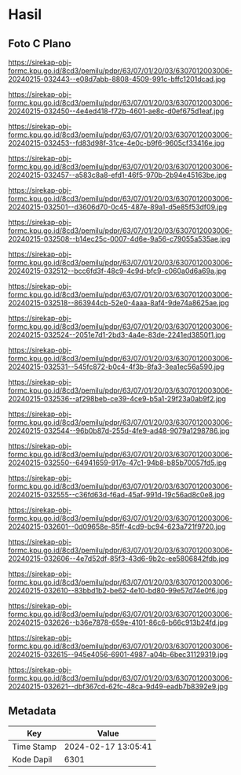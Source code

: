 # Hasil

## Foto C Plano

https://sirekap-obj-formc.kpu.go.id/8cd3/pemilu/pdpr/63/07/01/20/03/6307012003006-20240215-032443--e08d7abb-8808-4509-991c-bffc1201dcad.jpg

https://sirekap-obj-formc.kpu.go.id/8cd3/pemilu/pdpr/63/07/01/20/03/6307012003006-20240215-032450--4e4ed418-f72b-4601-ae8c-d0ef675d1eaf.jpg

https://sirekap-obj-formc.kpu.go.id/8cd3/pemilu/pdpr/63/07/01/20/03/6307012003006-20240215-032453--fd83d98f-31ce-4e0c-b9f6-9605cf33416e.jpg

https://sirekap-obj-formc.kpu.go.id/8cd3/pemilu/pdpr/63/07/01/20/03/6307012003006-20240215-032457--a583c8a8-efd1-46f5-970b-2b94e45163be.jpg

https://sirekap-obj-formc.kpu.go.id/8cd3/pemilu/pdpr/63/07/01/20/03/6307012003006-20240215-032501--d3606d70-0c45-487e-89a1-d5e85f53df09.jpg

https://sirekap-obj-formc.kpu.go.id/8cd3/pemilu/pdpr/63/07/01/20/03/6307012003006-20240215-032508--b14ec25c-0007-4d6e-9a56-c79055a535ae.jpg

https://sirekap-obj-formc.kpu.go.id/8cd3/pemilu/pdpr/63/07/01/20/03/6307012003006-20240215-032512--bcc6fd3f-48c9-4c9d-bfc9-c060a0d6a69a.jpg

https://sirekap-obj-formc.kpu.go.id/8cd3/pemilu/pdpr/63/07/01/20/03/6307012003006-20240215-032518--863944cb-52e0-4aaa-8af4-9de74a8625ae.jpg

https://sirekap-obj-formc.kpu.go.id/8cd3/pemilu/pdpr/63/07/01/20/03/6307012003006-20240215-032524--2051e7d1-2bd3-4a4e-83de-2241ed3850f1.jpg

https://sirekap-obj-formc.kpu.go.id/8cd3/pemilu/pdpr/63/07/01/20/03/6307012003006-20240215-032531--545fc872-b0c4-4f3b-8fa3-3ea1ec56a590.jpg

https://sirekap-obj-formc.kpu.go.id/8cd3/pemilu/pdpr/63/07/01/20/03/6307012003006-20240215-032536--af298beb-ce39-4ce9-b5a1-29f23a0ab9f2.jpg

https://sirekap-obj-formc.kpu.go.id/8cd3/pemilu/pdpr/63/07/01/20/03/6307012003006-20240215-032544--96b0b87d-255d-4fe9-ad48-9079a1298786.jpg

https://sirekap-obj-formc.kpu.go.id/8cd3/pemilu/pdpr/63/07/01/20/03/6307012003006-20240215-032550--64941659-917e-47c1-94b8-b85b70057fd5.jpg

https://sirekap-obj-formc.kpu.go.id/8cd3/pemilu/pdpr/63/07/01/20/03/6307012003006-20240215-032555--c36fd63d-f6ad-45af-991d-19c56ad8c0e8.jpg

https://sirekap-obj-formc.kpu.go.id/8cd3/pemilu/pdpr/63/07/01/20/03/6307012003006-20240215-032601--0d09658e-85ff-4cd9-bc94-623a721f9720.jpg

https://sirekap-obj-formc.kpu.go.id/8cd3/pemilu/pdpr/63/07/01/20/03/6307012003006-20240215-032606--4e7d52df-85f3-43d6-9b2c-ee5806842fdb.jpg

https://sirekap-obj-formc.kpu.go.id/8cd3/pemilu/pdpr/63/07/01/20/03/6307012003006-20240215-032610--83bbd1b2-be62-4e10-bd80-99e57d74e0f6.jpg

https://sirekap-obj-formc.kpu.go.id/8cd3/pemilu/pdpr/63/07/01/20/03/6307012003006-20240215-032626--b36e7878-659e-4101-86c6-b66c913b24fd.jpg

https://sirekap-obj-formc.kpu.go.id/8cd3/pemilu/pdpr/63/07/01/20/03/6307012003006-20240215-032615--945e4056-6901-4987-a04b-6bec31129319.jpg

https://sirekap-obj-formc.kpu.go.id/8cd3/pemilu/pdpr/63/07/01/20/03/6307012003006-20240215-032621--dbf367cd-62fc-48ca-9d49-eadb7b8392e9.jpg


## Metadata

| Key        | Value               |
| ---------- | ------------------- |
| Time Stamp | 2024-02-17 13:05:41 |
| Kode Dapil | 6301                |



